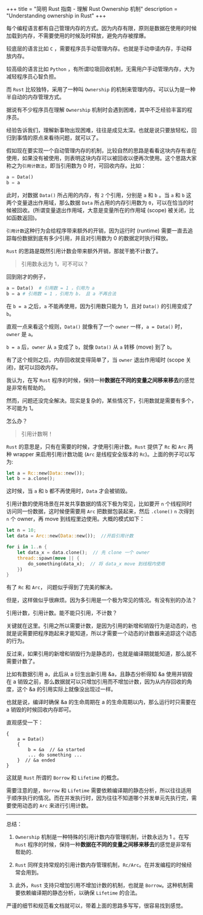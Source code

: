 +++
title = "简明 Rust 指南 - 理解 Rust Ownership 机制"
description = "Understanding ownership in Rust"
+++



每个编程语言都有自己管理内存的方式。因为内存有限，原则是数据在使用的时候加载到内存，不需要使用的时候及时释放，避免内存被撑爆。

较底层的语言比如 `C`  ，需要程序员手动管理内存。也就是手动申请内存，手动释放内存。

较高级的语言比如 `Python` ，有所谓垃圾回收机制，无需用户手动管理内存，大为减轻程序员心智负担。

而 `Rust` 比较独特，采用了一种叫 `Ownership` 的机制来管理内存。可以认为是一种半自动的内存管理方式。

据说有不少程序员在理解 `Ownership` 机制时会遇到困难，其中不乏经验丰富的程序员。

经验告诉我们，理解新事物出现困难，往往是成见太深。也就是说只要放轻松，回归到事情的原点来看待问题，就可以了。

假如现在要实现一个自动管理内存的机制，比较自然的思路是看看这块内存有谁在使用，如果没有被使用，则表明这块内存可以被回收以便再次使用。这个思路大家称之为`引用计数法`，即当引用数为 0 时，可回收内存。比如：

```python
a = Data()
b = a
```

此时，对数据 `Data()` 所占用的内存，有 `2` 个引用，分别是 `a`  和 `b`  。当 `a` 和 `b` 这两个变量退出作用域，那么数据 `Data` 所占用的内存引用数为 `0`，可以在恰当的时候被回收。(所谓变量退出作用域，大意是变量所在的作用域 (scope) 被关闭，比如函数返回)。

`引用计数`这种行为会给程序带来额外的开销，因为运行时 (runtime) 需要一直去追踪每份数据到底有多少引用，并且对引用数为 0 的数据定时执行释放。

`Rust` 的思路是既然引用计数会带来额外开销，那就干脆不计数了。

> 引用数永远为 1，可不可以？

回到刚才的例子，

```python
a = Data()  # 引用数 = 1 ，引用为 a 
b = a # 引用数 = 1 ，引用为 b， 且 a 不再合法 
```

在 `b = a` 之后，`a` 不能再使用，因为引用数只能为 1，且对 `Data()` 的引用变成了 `b`。

直观一点来看这个规则，`Data()` 就像有了一个 `owner` 一样，`a = Data()` 时，`owner` 是 `a`。

`b = a` 后，`owner` 从 `a` 变成了 `b`，就像 `Data()` 从 `a` 转移 (move) 到了 `b`。

有了这个规则之后，内存回收就变得简单了，当 `owner` 退出作用域时 (scope 关闭)，就可以回收内存。

我认为，在写 `Rust` 程序的时候，保持一种**数据在不同的变量之间移来移去**的感觉是非常有帮助的。

然而，问题还没完全解决。现实是复杂的，某些情况下，引用数就是需要有多个，不可能为 1。

怎么办？

>  引用计数啊！

`Rust` 的意思是，只有在需要的时候，才使用引用计数。`Rust` 提供了 `Rc` 和 `Arc` 两种 wrapper 来启用引用计数功能 (`Arc` 是线程安全版本的 `Rc`)。上面的例子可以写为:

```Rust
let a = Rc::new(Data::new());
let b = a.clone();
```

这时候，当 `a` 和 `b` 都不再使用时，`Data` 才会被销毁。

引用计数的使用场景在并发共享数据的情况下极为常见，比如要开 `n` 个线程同时访问同一份数据，这时候便需要用 `Arc` 把数据包装起来，然后 `.clone()`  `n` 次得到 `n` 个 owner，再 move 到线程里边使用。大概的模式如下：

```rust
let n = 10;
let data = Arc::new(Data::new());  //开启引用计数

for i in 1..n {
    let data_x = data.clone();  // 先 clone 一个 owner
    thread::spawn(move || {
        do_something(data_x);  // 将 data_x move 到线程内使用 
    })
}
```

有了 `Rc` 和 `Arc`， 问题似乎得到了完美的解决。

但是，这样做似乎很麻烦。因为多引用是一个极为常见的情况。有没有别的办法？

引用计数，引用计数。能不能只引用，不计数？

关键就在这里。引用之所以需要计数，是因为引用的新增和销毁行为是动态的，也就是说需要把程序跑起来才能知道，所以才需要一个动态的计数器来追踪这个动态的行为。

反过来，如果引用的新增和销毁行为是静态的，也就是编译期就能知道，那么就不需要计数了。

比如有数据引用 a，此后从 a 衍生出新引用 &a，且静态分析得知 &a 使用并销毁在 a 销毁之前，那么数据就可以只增加引用而不增加计数，因为从内存回收的角度，这个 &a 的引用实际上就像没出现过一样。

也就是说，编译时确保 &a 的生命周期在 a 的生命周期以内，那么运行时只需要在 a 销毁的时候回收内存即可。

直观感受一下：

```textile
{
    a = Data()
    {
        b = &a  // &a started
        ... do something ...
    }  // &a ended
}
```

这就是 `Rust` 所谓的 `Borrow` 和 `Lifetime` 的概念。

需要注意的是，`Borrow` 和 `Lifetime` 需要依赖编译期的静态分析，所以往往适用于顺序执行的情况。而在并发执行时，因为往往不知道哪个并发单元先执行完，需要使用动态的 `Arc` 来进行引用计数。



---



总结：

1. `Ownership` 机制是一种特殊的引用计数内存管理机制，计数永远为 1 。在写 `Rust` 程序的时候，保持一种**数据在不同的变量之间移来移去**的感觉是非常有帮助的.

2. `Rust` 同样支持常规的引用计数内存管理机制，`Rc/Arc`。在并发编程的时候经常会用到。

3. 此外，`Rust` 支持只增加引用不增加计数的机制，也就是 `Borrow`。这种机制需要依赖编译期的静态分析，以确保 `Lifetime` 的合法。

严谨的细节和规范看文档就可以，带着上面的思路多写写，很容易找到感觉。
